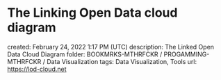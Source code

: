 # The Linking Open Data cloud diagram

created: February 24, 2022 1:17 PM (UTC)
description: The Linked Open Data Cloud Diagram
folder: BOOKMRKS-MTHRFCKR / PROGAMMING-MTHRFCKR / Data Visualization
tags: Data Visualization, Tools
url: https://lod-cloud.net